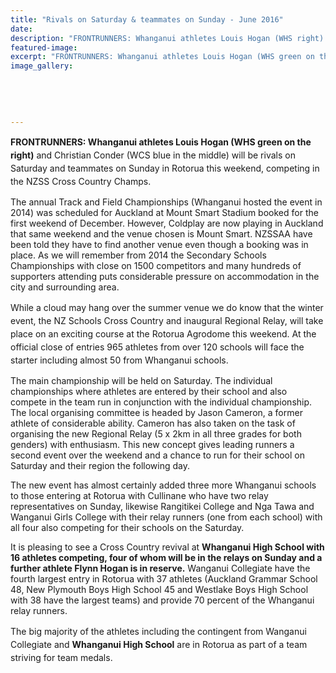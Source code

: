 ```yaml
---
title: "Rivals on Saturday & teammates on Sunday - June 2016"
date: 
description: "FRONTRUNNERS: Whanganui athletes Louis Hogan (WHS right) & Christian Conder (WCS middle) will be rivals on Saturday & teammates on Sunday in Rotorua this weekend, competing in the NZSS Cross Country.."
featured-image: 
excerpt: "FRONTRUNNERS: Whanganui athletes Louis Hogan (WHS green on the right) and Christian Conder (WCS blue in the middle) will be rivals on Saturday and teammates on Sunday in Rotorua this weekend, competing in the NZSS Cross Country Champs."
image_gallery:
	
	
	
	
	
---
```


<p><span style="line-height: 1.5;"><strong>FRONTRUNNERS: Whanganui athletes Louis Hogan (WHS green on the right)</strong> and Christian Conder (WCS blue in the middle) will be rivals on Saturday and teammates on Sunday in Rotorua this weekend, competing in the NZ</span><span style="line-height: 1.5;">SS Cross Country Champs.</span></p>
<p>The annual Track and Field Championships (Whanganui hosted the event in 2014) was scheduled for Auckland at Mount Smart Stadium booked for the first weekend of December. However, Coldplay are now playing in Auckland that same weekend and the venue chosen is Mount Smart. NZSSAA have been told they have to find another venue even though a booking was in place. As we will remember from 2014 the Secondary Schools Championships with close on 1500 competitors and many hundreds of supporters attending puts considerable pressure on accommodation in the city and surrounding area.</p>
<p><span style="line-height: 1.5;">While a cloud may hang over the summer venue we do know that the winter event, the NZ Schools Cross Country and inaugural Regional Relay, will take place on an exciting course at the Rotorua Agrodome this weekend. At the official close of entries 965 athletes from over 120 schools will face the starter including almost 50 from Whanganui schools.</span></p>
<p>The main championship will be held on Saturday. The individual championships where athletes are entered by their school and also compete in the team run in conjunction with the individual championship. The local organising committee is headed by Jason Cameron, a former athlete of considerable ability. Cameron has also taken on the task of organising the new Regional Relay (5 x 2km in all three grades for both genders) with enthusiasm. This new concept gives leading runners a second event over the weekend and a chance to run for their school on Saturday and their region the following day.</p>
<p>The new event has almost certainly added three more Whanganui schools to those entering at Rotorua with Cullinane who have two relay representatives on Sunday, likewise Rangitikei College and Nga Tawa and Wanganui Girls College with their relay runners (one from each school) with all four also competing for their schools on the Saturday.</p>
<p>It is pleasing to see a Cross Country revival at <strong>Whanganui High School with 16 athletes competing, four of whom will be in the relays on Sunday and a further athlete Flynn Hogan is in reserve.</strong> Wanganui Collegiate have the fourth largest entry in Rotorua with 37 athletes (Auckland Grammar School 48, New Plymouth Boys High School 45 and Westlake Boys High School with 38 have the largest teams) and provide 70 percent of the Whanganui relay runners.</p>
<p><span style="line-height: 1.5;">The big majority of the athletes including the contingent from Wanganui Collegiate and <strong>Whanganui High School</strong> are in Rotorua as part of a team striving for team medals.&nbsp;</span></p>

